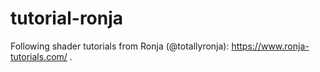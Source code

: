 # tutorial-ronja
 Following shader tutorials from Ronja (@totallyronja): https://www.ronja-tutorials.com/ . 
